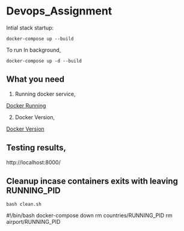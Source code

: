 # Devops_Assignment


Intial stack startup:

```docker-compose up --build ```

To run In background,

```docker-compose up -d --build ```

## What you need

1. Running docker service,

[Docker Running](../master/sample-images/docker-runnin.png)

<!---![alt text](https://github.com/vineethvijay/Devops_Assignment/blob/master/sample-images/docker-runnin.png )--->

2. Docker Version,

[Docker Version](../master/sample-images/docker-version.png)




## Testing results,

http://localhost:8000/<endpoints>


## Cleanup incase containers exits with leaving RUNNING_PID

```bash clean.sh```

  #!/bin/bash
  docker-compose down
  rm countries/RUNNING_PID
  rm airport/RUNNING_PID
